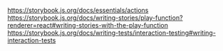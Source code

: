https://storybook.js.org/docs/essentials/actions
https://storybook.js.org/docs/writing-stories/play-function?renderer=react#writing-stories-with-the-play-function
https://storybook.js.org/docs/writing-tests/interaction-testing#writing-interaction-tests